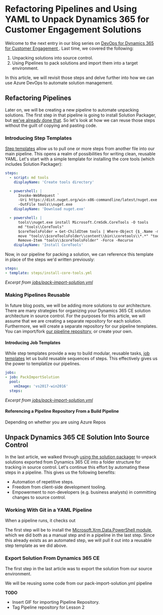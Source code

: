 # Refactoring Pipelines and Using YAML to Unpack Dynamics 365 for Customer Engagement Solutions

Welcome to the next entry in our blog series on [DevOps for Dynamics 365 for Customer Engagement ](https://blogs.msdn.microsoft.com/crminthefield/2019/02/27/introduction-to-devops-for-dynamics-365-customer-engagement-using-yaml-based-azure-pipelines/). Last time, we covered the following:

1. Unpacking solutions into source control.
2. Using Pipelines to pack solutions and import them into a target environment.

In this article, we will revisit those steps and delve further into how we can use Azure DevOps to automate solution management.

## Refactoring Pipelines

Later on, we will be creating a new pipeline to automate unpacking solutions. The first step in that pipeline is going to install Solution Packager, but [we've already done that](https://blogs.msdn.microsoft.com/crminthefield/2019/02/27/introduction-to-devops-for-dynamics-365-customer-engagement-using-yaml-based-azure-pipelines/#download-and-install-solution-packager). So let's look at how we can reuse those steps without the guilt of copying and pasting code.

### Introducing Step Templates

[Step templates](https://docs.microsoft.com/en-us/azure/devops/pipelines/yaml-schema?view=azure-devops&tabs=schema#step-template) allow us to pull one or more steps from another file into our main pipeline. This opens a realm of possibilities for writing clean, reusable YAML. Let's start with a simple template for installing the core tools (which includes Solution Packager):

```YAML
steps:
  - script: md tools
    displayName: 'Create tools directory'

  - powershell: |
      Invoke-WebRequest `
      -Uri https://dist.nuget.org/win-x86-commandline/latest/nuget.exe `
      -OutFile tools\\nuget.exe
    displayName: 'Download nuget.exe'

  - powershell: |
      tools\\nuget.exe install Microsoft.CrmSdk.CoreTools -O tools
      md "tools\\CoreTools"
      $coreToolsFolder = Get-ChildItem tools | Where-Object {$_.Name -match 'Microsoft.CrmSdk.CoreTools.'}
      move "tools\\$coreToolsFolder\\content\\bin\\coretools\\*.*" "tools\\CoreTools"
      Remove-Item "tools\\$coreToolsFolder" -Force -Recurse
    displayName: 'Install CoreTools'
```

Now, in our pipeline for packing a solution, we can reference this template in place of the steps we'd written previously:

```YAML
steps:
- template: steps/install-core-tools.yml
```
*Excerpt from [jobs/pack-import-solution.yml](https://github.com/microsoft-d365-ce-pfe-devops/D365-CE-Pipelines/blob/master/jobs/pack-import-solution.yml)*

### Making Pipelines Reusable

In future blog posts, we will be adding more solutions to our architecture. There are many strategies for organizing your Dynamics 365 CE solution architecture in source control. For the purposes for this article, we will assume that we are creating a separate repository for each solution. Furthermore, we will create a separate repository for our pipeline templates. You can import/fork [our pipeline repository](https://github.com/microsoft-d365-ce-pfe-devops/D365-CE-Pipelines), or create your own.

#### Introducing Job Templates

While step templates provide a way to build modular, reusable tasks, [job templates](https://docs.microsoft.com/en-us/azure/devops/pipelines/yaml-schema?view=azure-devops&tabs=schema#job-templates) let us build reusable sequences of steps. This effectively gives us the power to templatize our pipelines.

```YAML
jobs:
- job: PackImportSolution
  pool:
    vmImage: 'vs2017-win2016'
  steps:
```
*Excerpt from [jobs/pack-import-solution.yml](https://github.com/microsoft-d365-ce-pfe-devops/D365-CE-Pipelines/blob/master/jobs/pack-import-solution.yml)*



#### Referencing a Pipeline Repository From a Build Pipeline

Depending on whether you are using Azure Repos

## Unpack Dynamics 365 CE Solution Into Source Control

In the last article, we walked through [using the solution packager](https://blogs.msdn.microsoft.com/crminthefield/2019/02/27/introduction-to-devops-for-dynamics-365-customer-engagement-using-yaml-based-azure-pipelines/#download-solution-packager) to unpack solutions exported from Dynamics 365 CE into a folder structure for tracking in source control. Let's continue this effort by automating these steps in a pipeline. This gives us the following benefits:

- Automation of repetitive steps.
- Freedom from client-side development tooling.
- Empowerment to non-developers (e.g. business analysts) in committing changes to source control.

### Working With Git in a YAML Pipeline

When a pipeline runs, it checks out 

The first step will be to install the [Microsoft.Xrm.Data.PowerShell module](https://www.powershellgallery.com/packages/Microsoft.Xrm.Data.Powershell/), which we did both as a manual step and in a pipeline in the last step. Since this already exists as an automated step, we will pull it out into a reusable step template as we did above.

### Export Solution From Dynamics 365 CE

The first step in the last article was to export the solution from our source environment.

We will be reusing some code from our pack-import-solution.yml pipeline

**TODO**
- Insert GIF for importing Pipeline Repository.
- Tag Pipeline repository for Lesson 2